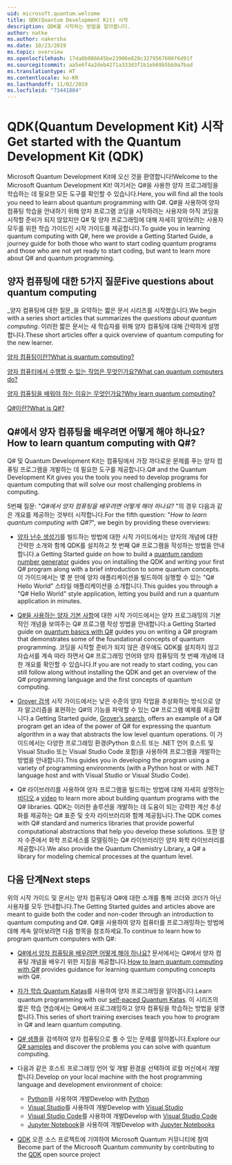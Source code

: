 ```yaml
---
uid: microsoft.quantum.welcome
title: QDK(Quantum Development Kit) 시작
description: QDK를 시작하는 방법을 알아봅니다.
author: natke
ms.author: nakersha
ms.date: 10/23/2019
ms.topic: overview
ms.openlocfilehash: 17da0b086645be23906e828c3279567606f6d91f
ms.sourcegitcommit: aa5e6f4a2deb4271a333d3f1b1eb69b5bb9a7bad
ms.translationtype: HT
ms.contentlocale: ko-KR
ms.lasthandoff: 11/02/2019
ms.locfileid: "73441884"
---
```

# <a name="get-started-with-the-quantum-development-kit-qdk"></a><span data-ttu-id="468c1-103">QDK(Quantum Development Kit) 시작</span><span class="sxs-lookup"><span data-stu-id="468c1-103">Get started with the Quantum Development Kit (QDK)</span></span>

<span data-ttu-id="468c1-104">Microsoft Quantum Development Kit에 오신 것을 환영합니다!</span><span class="sxs-lookup"><span data-stu-id="468c1-104">Welcome to the Microsoft Quantum Development Kit!</span></span>  <span data-ttu-id="468c1-105">여기서는 Q#을 사용한 양자 프로그래밍을 학습하는 데 필요한 모든 도구를 확인할 수 있습니다.</span><span class="sxs-lookup"><span data-stu-id="468c1-105">Here, you will find all the tools you need to learn about quantum programming with Q#.</span></span>  <span data-ttu-id="468c1-106">Q#을 사용하여 양자 컴퓨팅 학습을 안내하기 위해 양자 프로그램 코딩을 시작하려는 사용자와 아직 코딩을 시작할 준비가 되지 않았지만 Q# 및 양자 프로그래밍에 대해 자세히 알아보려는 사용자 모두를 위한 학습 가이드인 시작 가이드를 제공합니다.</span><span class="sxs-lookup"><span data-stu-id="468c1-106">To guide you in learning quantum computing with Q#, here we provide a Getting Started Guide, a journey guide for both those who want to start coding quantum programs and those who are not yet ready to start coding, but want to learn more about Q# and quantum programming.</span></span>

## <a name="five-questions-about-quantum-computing"></a><span data-ttu-id="468c1-107">양자 컴퓨팅에 대한 5가지 질문</span><span class="sxs-lookup"><span data-stu-id="468c1-107">Five questions about quantum computing</span></span>

<span data-ttu-id="468c1-108">_양자 컴퓨팅에 대한 질문_을 요약하는 짧은 문서 시리즈를 시작했습니다.</span><span class="sxs-lookup"><span data-stu-id="468c1-108">We begin with a series short articles that summarizes the _questions about quantum computing_.</span></span> <span data-ttu-id="468c1-109">이러한 짧은 문서는 새 학습자를 위해 양자 컴퓨팅에 대해 간략하게 설명합니다.</span><span class="sxs-lookup"><span data-stu-id="468c1-109">These short articles offer a quick overview of quantum computing for the new learner.</span></span>

[<span data-ttu-id="468c1-110">양자 컴퓨팅이란?</span><span class="sxs-lookup"><span data-stu-id="468c1-110">What is quantum computing?</span></span>](xref:microsoft.quantum.overview.what)

[<span data-ttu-id="468c1-111">양자 컴퓨터에서 수행할 수 있는 작업은 무엇인가요?</span><span class="sxs-lookup"><span data-stu-id="468c1-111">What can quantum computers do?</span></span>](xref:microsoft.quantum.overview.computers)

[<span data-ttu-id="468c1-112">양자 컴퓨팅을 배워야 하는 이유는 무엇인가요?</span><span class="sxs-lookup"><span data-stu-id="468c1-112">Why learn quantum computing?</span></span>](xref:microsoft.quantum.overview.why)

[<span data-ttu-id="468c1-113">Q#이란?</span><span class="sxs-lookup"><span data-stu-id="468c1-113">What is Q#?</span></span>](xref:microsoft.quantum.overview.qsharp)

## <a name="how-to-learn-quantum-computing-with-q"></a><span data-ttu-id="468c1-114">Q#에서 양자 컴퓨팅을 배우려면 어떻게 해야 하나요?</span><span class="sxs-lookup"><span data-stu-id="468c1-114">How to learn quantum computing with Q#?</span></span>

<span data-ttu-id="468c1-115">Q# 및 Quantum Development Kit는 컴퓨팅에서 가장 까다로운 문제를 푸는 양자 컴퓨팅 프로그램을 개발하는 데 필요한 도구를 제공합니다.</span><span class="sxs-lookup"><span data-stu-id="468c1-115">Q# and the Quantum Development Kit gives you the tools you need to develop programs for quantum computing that will solve our most challenging problems in computing.</span></span> 

<span data-ttu-id="468c1-116">5번째 질문:  "_Q#에서 양자 컴퓨팅을 배우려면 어떻게 해야 하나요?_ "의 경우 다음과 같은 개요를 제공하는 것부터 시작합니다.</span><span class="sxs-lookup"><span data-stu-id="468c1-116">For the fifth question:  "_How to learn quantum computing with Q#?_", we begin by providing these overviews:</span></span>

* <span data-ttu-id="468c1-117">[양자 난수 생성기](xref:microsoft.quantum.quickstarts.qrng)를 빌드하는 방법에 대한 시작 가이드에서는 양자의 개념에 대한 간략한 소개와 함께 QDK를 설치하고 첫 번째 Q# 프로그램을 작성하는 방법을 안내합니다.</span><span class="sxs-lookup"><span data-stu-id="468c1-117">a Getting Started guide on how to build a [quantum random number generator](xref:microsoft.quantum.quickstarts.qrng) guides you on installing the QDK and writing your first Q# program along with a brief introduction to some quantum concepts.</span></span> <span data-ttu-id="468c1-118">이 가이드에서는 몇 분 만에 양자 애플리케이션을 빌드하여 실행할 수 있는 "Q# Hello World" 스타일 애플리케이션을 소개합니다.</span><span class="sxs-lookup"><span data-stu-id="468c1-118">This guides you through a "Q# Hello World" style application, letting you build and run a quantum application in minutes.</span></span>

* <span data-ttu-id="468c1-119">[Q#을 사용하는 양자 기본 사항](xref:microsoft.quantum.write-program)에 대한 시작 가이드에서는 양자 프로그래밍의 기본적인 개념을 보여주는 Q# 프로그램 작성 방법을 안내합니다.</span><span class="sxs-lookup"><span data-stu-id="468c1-119">a Getting Started guide on [quantum basics with Q#](xref:microsoft.quantum.write-program) guides you on writing a Q# program that demonstrates some of the foundational concepts of quantum programming.</span></span> <span data-ttu-id="468c1-120">코딩을 시작할 준비가 되지 않은 경우에도 QDK를 설치하지 않고 자습서를 계속 따라 하면서 Q# 프로그래밍 언어와 양자 컴퓨팅의 첫 번째 개념에 대한 개요를 확인할 수 있습니다.</span><span class="sxs-lookup"><span data-stu-id="468c1-120">If you are not ready to start coding, you can still follow along without installing the QDK and get an overview of the Q# programming language and the first concepts of quantum computing.</span></span>

* <span data-ttu-id="468c1-121">[Grover 검색](xref:microsoft.quantum.quickstarts.search) 시작 가이드에서는 낮은 수준의 양자 작업을 추상화하는 방식으로 양자 알고리즘을 표현하는 Q#의 기능을 파악할 수 있는 Q# 프로그램 예제를 제공합니다.</span><span class="sxs-lookup"><span data-stu-id="468c1-121">a Getting Started guide, [Grover’s search](xref:microsoft.quantum.quickstarts.search), offers an example of a Q# program get an idea of the power of Q# for expressing the quantum algorithm in a way that abstracts the low level quantum operations.</span></span>  <span data-ttu-id="468c1-122">이 가이드에서는 다양한 프로그래밍 환경(Python 호스트 또는 .NET 언어 호스트 및 Visual Studio 또는 Visual Studio Code 포함)을 사용하여 프로그램을 개발하는 방법을 안내합니다.</span><span class="sxs-lookup"><span data-stu-id="468c1-122">This guides you in developing the program using a variety of programming environments (with a Python host or with .NET language host and with Visual Studio or Visual Studio Code).</span></span>    

*  <span data-ttu-id="468c1-123">Q# 라이브러리를 사용하여 양자 프로그램을 빌드하는 방법에 대해 자세히 설명하는 [비디오](https://www.microsoft.com/videoplayer/embed/RE2JOJf).</span><span class="sxs-lookup"><span data-stu-id="468c1-123">a [video](https://www.microsoft.com/videoplayer/embed/RE2JOJf) to learn more about building quantum programs with the Q# libraries.</span></span>  <span data-ttu-id="468c1-124">QDK는 이러한 솔루션을 개발하는 데 도움이 되는 강력한 계산 추상화를 제공하는 Q# 표준 및 숫자 라이브러리와 함께 제공됩니다.</span><span class="sxs-lookup"><span data-stu-id="468c1-124">The QDK comes with Q# standard and numerics libraries that provide powerful computational abstractions that help you develop these solutions.</span></span> <span data-ttu-id="468c1-125">또한 양자 수준에서 화학 프로세스를 모델링하는 Q# 라이브러리인 양자 화학 라이브러리를 제공합니다.</span><span class="sxs-lookup"><span data-stu-id="468c1-125">We also provide the Quantum Chemistry Library, a Q# a library for modeling chemical processes at the quantum level.</span></span>

## <a name="next-steps"></a><span data-ttu-id="468c1-126">다음 단계</span><span class="sxs-lookup"><span data-stu-id="468c1-126">Next steps</span></span>

<span data-ttu-id="468c1-127">위의 시작 가이드 및 문서는 양자 컴퓨팅과 Q#에 대한 소개를 통해 코더와 코더가 아닌 사용자를 모두 안내합니다.</span><span class="sxs-lookup"><span data-stu-id="468c1-127">The Getting Started guides and articles above are meant to guide both the coder and non-coder through an introduction to quantum computing and Q#.</span></span>  <span data-ttu-id="468c1-128">Q#을 사용하여 양자 컴퓨터를 프로그래밍하는 방법에 대해 계속 알아보려면 다음 항목을 참조하세요.</span><span class="sxs-lookup"><span data-stu-id="468c1-128">To continue to learn how to program quantum computers with Q#:</span></span>

* <span data-ttu-id="468c1-129">[Q#에서 양자 컴퓨팅을 배우려면 어떻게 해야 하나요?](xref:microsoft.quantum.overview.learn) 문서에서는 Q#에서 양자 컴퓨팅 개념을 배우기 위한 지침을 제공합니다.</span><span class="sxs-lookup"><span data-stu-id="468c1-129">[How to learn quantum computing with Q#](xref:microsoft.quantum.overview.learn) provides guidance for learning quantum computing concepts with Q#.</span></span>   

* <span data-ttu-id="468c1-130">[자가 학습 Quantum Katas](https://aka.ms/try-quantum-katas)를 사용하여 양자 프로그래밍을 알아봅니다.</span><span class="sxs-lookup"><span data-stu-id="468c1-130">Learn quantum programming with our [self-paced Quantum Katas](https://aka.ms/try-quantum-katas).</span></span> <span data-ttu-id="468c1-131">이 시리즈의 짧은 학습 연습에서는 Q#에서 프로그래밍하고 양자 컴퓨팅을 학습하는 방법을 설명합니다.</span><span class="sxs-lookup"><span data-stu-id="468c1-131">This series of short training exercises teach you how to program in Q# and learn quantum computing.</span></span> 

* <span data-ttu-id="468c1-132">[Q# 샘플](https://docs.microsoft.com/samples/browse/?languages=qsharp)을 검색하여 양자 컴퓨팅으로 풀 수 있는 문제를 알아봅니다.</span><span class="sxs-lookup"><span data-stu-id="468c1-132">Explore our [Q# samples](https://docs.microsoft.com/samples/browse/?languages=qsharp) and discover the problems you can solve with quantum computing.</span></span>

* <span data-ttu-id="468c1-133">다음과 같은 호스트 프로그래밍 언어 및 개발 환경을 선택하여 로컬 머신에서 개발합니다.</span><span class="sxs-lookup"><span data-stu-id="468c1-133">Develop on your local machine with the host programming language and development environment of choice:</span></span>
  * <span data-ttu-id="468c1-134">[Python](xref:microsoft.quantum.install#develop-with-python)을 사용하여 개발</span><span class="sxs-lookup"><span data-stu-id="468c1-134">Develop with [Python](xref:microsoft.quantum.install#develop-with-python)</span></span>
  * <span data-ttu-id="468c1-135">[Visual Studio](xref:microsoft.quantum.install#develop-with-c-on-windows-using-visual-studio)를 사용하여 개발</span><span class="sxs-lookup"><span data-stu-id="468c1-135">Develop with [Visual Studio](xref:microsoft.quantum.install#develop-with-c-on-windows-using-visual-studio)</span></span>
  * <span data-ttu-id="468c1-136">[Visual Studio Code](xref:microsoft.quantum.install#develop-with-c-using-visual-studio-code)를 사용하여 개발</span><span class="sxs-lookup"><span data-stu-id="468c1-136">Develop with [Visual Studio Code](xref:microsoft.quantum.install#develop-with-c-using-visual-studio-code)</span></span>
  * <span data-ttu-id="468c1-137">[Jupyter Notebook](xref:microsoft.quantum.install#develop-with-jupyter-notebooks)을 사용하여 개발</span><span class="sxs-lookup"><span data-stu-id="468c1-137">Develop with [Jupyter Notebooks](xref:microsoft.quantum.install#develop-with-jupyter-notebooks)</span></span>

* <span data-ttu-id="468c1-138">[QDK](xref:microsoft.quantum.contributing) 오픈 소스 프로젝트에 기여하여 Microsoft Quantum 커뮤니티에 참여</span><span class="sxs-lookup"><span data-stu-id="468c1-138">Become part of the Microsoft Quantum community by contributing to the [QDK](xref:microsoft.quantum.contributing) open source project</span></span>
